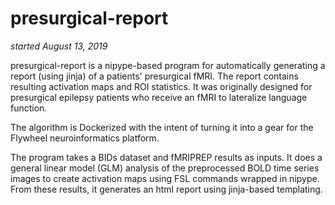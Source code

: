 # presurgical-report
*started August 13, 2019*

presurgical-report is a nipype-based program for automatically generating a report (using jinja) of a patients' presurgical fMRI. The report contains resulting activation maps and ROI statistics. It was originally designed for presurgical epilepsy patients who receive an fMRI to lateralize language function. 

The algorithm is Dockerized with the intent of turning it into a gear for the Flywheel neuroinformatics platform. 

The program takes a BIDs dataset and fMRIPREP results as inputs. It does a general linear model (GLM) analysis of the preprocessed BOLD time series images to create activation maps using FSL commands wrapped in nipype.  From these results, it generates an html report using jinja-based templating. 
